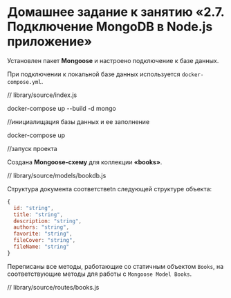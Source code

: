 # Домашнее задание к занятию «2.7. Подключение MongoDB в Node.js приложение»

Установлен пакет **Mongoose** и настроено подключение к базе данных.

При подключении к локальной базе данных используется `docker-compose.yml`.

// library/source/index.js

docker-compose up --build -d mongo

//инициалищация базы данных и ее заполнение

docker-compose up

//запуск проекта

Создана **Mongoose-схему** для коллекции **«books»**.

// library/source/models/bookdb.js

Структура документа соответствetn следующей структуре объекта:

```javascript
{
  id: "string",
  title: "string",
  description: "string",
  authors: "string",
  favorite: "string",
  fileCover: "string",
  fileName: "string"
}
``` 

Переписаны все методы, работающие со статичным объектом `Books`, на соответствующие методы для работы с `Mongoose Model Books`.

// library/source/routes/books.js